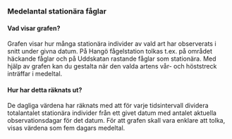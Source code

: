 ### **Medelantal stationära fåglar**

#### Vad visar grafen?

Grafen visar hur många stationära individer av vald art har observerats i snitt under givna datum. På Hangö
fågelstation tolkas t.ex. på området häckande fåglar och på Uddskatan rastande fåglar som stationära. Med hjälp av grafen kan du gestalta när den valda artens vår- och höststreck inträffar i medeltal.

#### Hur har detta räknats ut?

De dagliga värdena har räknats med att för varje tidsintervall dividera totalantalet stationära individer från
ett givet datum med antalet aktuella observationsdagar för det datum. För att grafen skall vara enklare att tolka, visas värdena som fem dagars medeltal. 

